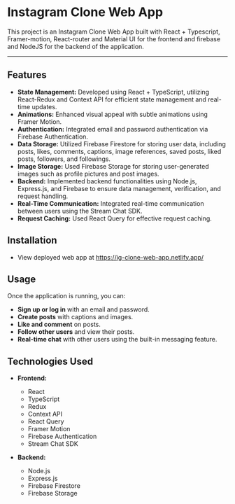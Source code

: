 # Instagram Clone Web App

This project is an Instagram Clone Web App  built with React + Typescript, Framer-motion, React-router and Material UI for the frontend and firebase and NodeJS for the backend of the application.

------------------------------------------------------------------------------------------



## Features

- **State Management:** Developed using React + TypeScript, utilizing React-Redux and Context API for efficient state management and real-time updates.
- **Animations:** Enhanced visual appeal with subtle animations using Framer Motion.
- **Authentication:** Integrated email and password authentication via Firebase Authentication.
- **Data Storage:** Utilized Firebase Firestore for storing user data, including posts, likes, comments, captions, image references, saved posts, liked posts, followers, and followings.
- **Image Storage:** Used Firebase Storage for storing user-generated images such as profile pictures and post images.
- **Backend:** Implemented backend functionalities using Node.js, Express.js, and Firebase to ensure data management, verification, and request handling.
- **Real-Time Communication:** Integrated real-time communication between users using the Stream Chat SDK.
- **Request Caching:** Used React Query for effective request caching.

## Installation

- View deployed web app at https://ig-clone-web-app.netlify.app/
  
## Usage

Once the application is running, you can:

- **Sign up or log in** with an email and password.
- **Create posts** with captions and images.
- **Like and comment** on posts.
- **Follow other users** and view their posts.
- **Real-time chat** with other users using the built-in messaging feature.

## Technologies Used

- **Frontend:**
  - React
  - TypeScript
  - Redux
  - Context API
  - React Query
  - Framer Motion
  - Firebase Authentication
  - Stream Chat SDK

- **Backend:**
  - Node.js
  - Express.js
  - Firebase Firestore
  - Firebase Storage


